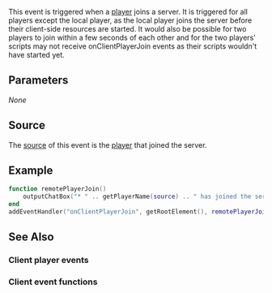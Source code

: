 This event is triggered when a [player](/docs/player.md "wikilink") joins a server. It is triggered for all players except the local player, as the local player joins the server before their client-side resources are started. It would also be possible for two players to join within a few seconds of each other and for the two players' scripts may not receive onClientPlayerJoin events as their scripts wouldn't have started yet.

Parameters
----------

*None*

Source
------

The [source](/docs/event_system#Event_source.md "wikilink") of this event is the [player](/player.md "wikilink") that joined the server.

Example
-------

``` lua
function remotePlayerJoin()
    outputChatBox("* " .. getPlayerName(source) .. " has joined the server")
end
addEventHandler("onClientPlayerJoin", getRootElement(), remotePlayerJoin)
```

See Also
--------

### Client player events

### Client event functions
